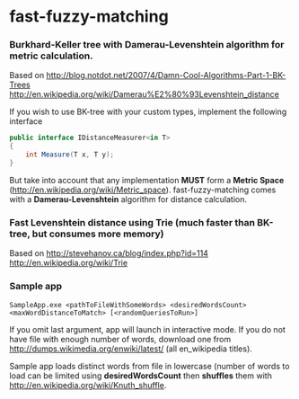 fast-fuzzy-matching
===================

### Burkhard-Keller tree with Damerau-Levenshtein algorithm for metric calculation.
Based on http://blog.notdot.net/2007/4/Damn-Cool-Algorithms-Part-1-BK-Trees
http://en.wikipedia.org/wiki/Damerau%E2%80%93Levenshtein_distance

If you wish to use BK-tree with your custom types,
implement the following interface
```c#
public interface IDistanceMeasurer<in T>
{
    int Measure(T x, T y);
}
```

But take into account that any implementation **MUST** form a **Metric Space** (http://en.wikipedia.org/wiki/Metric_space).
fast-fuzzy-matching comes with a **Damerau-Levenshtein** algorithm for distance calculation.

### Fast Levenshtein distance using Trie (much faster than BK-tree, but consumes more memory)
Based on http://stevehanov.ca/blog/index.php?id=114 <br/>
http://en.wikipedia.org/wiki/Trie

### Sample app
```console
SampleApp.exe <pathToFileWithSomeWords> <desiredWordsCount> <maxWordDistanceToMatch> [<randomQueriesToRun>]
```

If you omit last argument, app will launch in interactive mode.
If you do not have file with enough number of words, download one from 
http://dumps.wikimedia.org/enwiki/latest/ (all en_wikipedia titles).

Sample app loads distinct words from file in lowercase (number of words to load can be limited using **desiredWordsCount**
then **shuffles** them with http://en.wikipedia.org/wiki/Knuth_shuffle.
